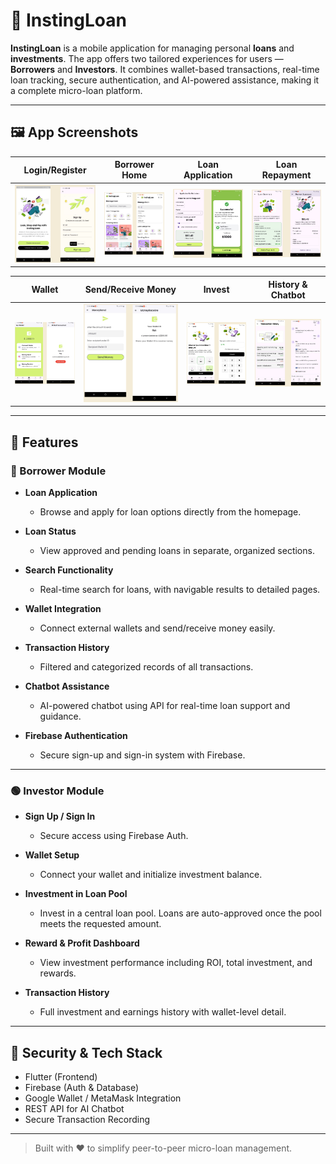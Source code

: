 # 📱 InstingLoan

**InstingLoan** is a mobile application for managing personal **loans** and **investments**. The app offers two tailored experiences for users — **Borrowers** and **Investors**. It combines wallet-based transactions, real-time loan tracking, secure authentication, and AI-powered assistance, making it a complete micro-loan platform.

---


## 🖼️ App Screenshots

| Login/Register | Borrower Home | Loan Application | Loan Repayment |
|---------------|--------------|--------------|---------------------|
| ![1](assets/git_description_pictures/1.png) | ![2](assets/git_description_pictures/2.png) | ![3](assets/git_description_pictures/3.png) | ![4](assets/git_description_pictures/4.png) |

| Wallet | Send/Receive Money | Invest | History & Chatbot |
|--------------------|--------|---------|----------------|
| ![5](assets/git_description_pictures/5.png) | ![6](assets/git_description_pictures/6.png) | ![7](assets/git_description_pictures/7.png) | ![8](assets/git_description_pictures/8.png) |

---

## 🚀 Features

### 🔵 Borrower Module

- **Loan Application**
  - Browse and apply for loan options directly from the homepage.

- **Loan Status**
  - View approved and pending loans in separate, organized sections.

- **Search Functionality**
  - Real-time search for loans, with navigable results to detailed pages.

- **Wallet Integration**
  - Connect external wallets and send/receive money easily.

- **Transaction History**
  - Filtered and categorized records of all transactions.

- **Chatbot Assistance**
  - AI-powered chatbot using API for real-time loan support and guidance.

- **Firebase Authentication**
  - Secure sign-up and sign-in system with Firebase.

---

### 🟢 Investor Module

- **Sign Up / Sign In**
  - Secure access using Firebase Auth.

- **Wallet Setup**
  - Connect your wallet and initialize investment balance.

- **Investment in Loan Pool**
  - Invest in a central loan pool. Loans are auto-approved once the pool meets the requested amount.

- **Reward & Profit Dashboard**
  - View investment performance including ROI, total investment, and rewards.

- **Transaction History**
  - Full investment and earnings history with wallet-level detail.

---

## 🔐 Security & Tech Stack

- Flutter (Frontend)
- Firebase (Auth & Database)
- Google Wallet / MetaMask Integration
- REST API for AI Chatbot
- Secure Transaction Recording

---

> Built with ❤️ to simplify peer-to-peer micro-loan management.
